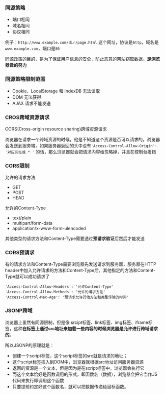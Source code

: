 ### 同源策略
 - 端口相同
 - 域名相同
 - 协议相同

例子：`http://www.example.com/dir/page.html` 这个网址，协议是`http`，域名是`www.example.com`，端口是`80`

同源政策的目的，是为了保证用户信息的安全，防止恶意的网站窃取数据。**是浏览器做的努力**


### 同源策略限制范围

 - Cookie、LocalStorage 和 IndexDB 无法读取
-  DOM 无法获得
-  AJAX 请求不能发送


### CROS跨域资源请求
CORS(Cross-origin resource sharing)跨域资源请求

浏览器在请求一个跨域资源的时候，他是不知道这个资源是否可以请求的。浏览器会发送到服务端，如果服务器返回的头中没有`'Access-Control-Allow-Origin': '对应网址或 * '` 的话，那么浏览器就会把请求内容给忽略掉，并且在控制台报错


### CORS限制

允许的请求方法
 - GET
 - POST 
 - HEAD

允许的Content-Type
 - text/plain
 - multipart/form-data
 - application/x-www-form-ulencoded

其他类型的请求方法和Content-Type需要通过**预请求验证**后然后才能发送


### CORS预请求
有的请求方法和Content-Type需要浏览器先发送请求到服务器，服务器在HTTP header中加入允许请求的方法和Content-Type后，其他指定的方法和Content-Type就可以成功请求了
```
'Access-Control-Allow-Headers': '允许Content-Type'
'Access-Control-Allow-Methods': '允许的请求方法'
'Access-Control-Max-Age': '预请求允许其他方法和类型传输的时间'
```


### JSONP跨域
浏览器上虽然有同源限制，但是像 srcipt标签、link标签、img标签、iframe标签，这种**在标签上通过src地址来加载一些内容的时候浏览器是允许进行跨域请求的**。 

所以JSONP的原理就是：
 - 创建一个script标签，这个script标签的src就是请求的地址；
 - 这个script标签插入到DOM中，浏览器就根据src地址访问服务器资源
 - 返回的资源是一个文本，但是因为是在script标签中，浏览器会执行它
 - 而这个文本恰好是函数调用的形式，即函数名（数据），浏览器会把它当作JS代码来执行即调用这个函数
 - 只要提前约定好这个函数名，就可以把数据传递给目标函数。
